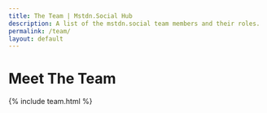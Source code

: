 ```yaml
---
title: The Team | Mstdn.Social Hub
description: A list of the mstdn.social team members and their roles.
permalink: /team/
layout: default
---
```

# Meet The Team

{% include team.html %}
